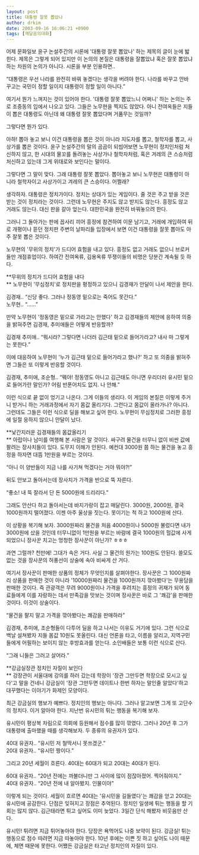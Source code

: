 ```yaml
---
layout: post
title: 대통령 잘못 뽑았나
author: drkim
date: 2003-09-16 16:06:21 +0900
tags: [깨달음의대화]
---
```

어제 문화일보 윤구 논설주간의 시론에 '대통령 잘못 뽑았나' 하는 제목의 글이 눈에 밟힌다. 제목은 그렇게 되어 있지만 이 논의의 본질은 대통령을 잘뽑았냐 혹은 잘못 뽑았냐 하는 차원의 논의가 아니다. 시론을 부분 인용하면..

“대통령은 우선 나라를 완전히 바꿔 놓겠다는 생각을 버려야 한다. 나라를 바꾸고 안바꾸고는 국민이 정할 일이지 대통령이 정할 일이 아니다.”

여기서 뭔가 느껴지는 것이 있어야 한다. '대통령 잘못 뽑았느니 어쩌니' 하는 논의는 주로 조중동의 입에서 나오고 있다. 그들은 노무현을 찍지도 않았다. 아니 전여옥들은 지들이 뽑은 대통령도 아닌데 왜 대통령 잘못 뽑았다며 거품무는 것일까?

그렇다면 뭔가 있다. 

아하! 뽑아 놓고 보니 이건 대통령을 뽑은 것이 아니라 지도자를 뽑고, 철학자를 뽑고, 사상가를 뽑은 것이다. 윤구 논설주간의 말의 곰곰이 되씹어보면 노무현이 정치인처럼 처신하지 않고, 한 시대의 물꼬를 돌려놓는 사상가나 철학자처럼, 혹은 겨레의 큰 스승처럼 처신하고 있는데 그게 위태로와 보인다는 말이다.

그렇다면 그 말이 맞다. 그래 대통령 잘못 뽑았다. 뽑아놓고 보니 노무현은 대통령이 아니라 철학자이고 사상가이고 겨레의 큰 스승이다. 어쩔래?

생각하자. 대통령은 정치가이다. 정치는 상대가 있는 게임이다. 줄 것은 주고 받을 것은 받는 것이 정치라는 것이다. 그런데 노무현은 주지도 않고 받지도 않는다. 흥정도 않고 거래도 않는다. 대신 판을 갈아 엎는다. 대한민국을 완전히 바꿔놓으려 한다. 

그러니 그 돌아가는 판에 꼽사리 끼어 흥정에 참견하여 이문 남기고, 거래에 개입하여 뒤로 개평이나 뜯던 정치판 주변의 날파리들 입장에서 보면 이건 대통령을 잘못 뽑아도 아주 잘못 뽑은 것이다. 

노무현의 '무위의 정치'가 드디어 효험을 내고 있다. 흥정도 없고 거래도 없으니 브로커들만 개점휴업이다. 하여간 전여옥류, 김용옥류 뚜쟁이들의 비명은 당분간 계속될 듯 하다. 

**무위의 정치가 드디어 효험을 내다  
** 노무현이 '무심정치'로 정치판을 평정하고 있으니 김경재가 안달이 나서 제안을 한다. 

김경재.. “신당 좋다. 그러나 정동영 밑으로는 죽어도 못간다.”  
노무현.. “......”

만약 노무현이 '정동영은 밑으로 가라고는 안했다' 하고 김경재들의 제안에 응하여 의중을 밝혀주면 김경재, 추미애들은 어떻게 반응할까?

김경재 추미애.. “뭐시라? 그렇다면 나더러 김근태 밑으로 들어가라고? 내사 마 그렇게는 못한다.”

이에 대응하여 노무현이 '누가 김근태 밑으로 들어가라고 했나?' 하고 또 의중을 밝혀주면 그들은 또 이렇게 반응할 것이다. 

김경재, 추미애, 조순형.. “뭬야! 정동영도 아니고 김근태도 아니면 우리더러 유시민 밑으로 들어가란 말인가? 어림 반푼어치도 없지. 나 안해.”

이런 식으로 끝 없이 엉기고 나온다. 그게 이들의 생리다. 이 게임의 본질은 이렇게 주거니 받거니 하는 거래과정에서 자기 몸값 올리기다. 그런다고 몸값이 올라가나? 아니다. 그런데도 그들은 이런 식으로 딜을 해보고 싶어 한다. 노무현이 무심정치로 그러한 흥정에 일절 응하지 않으니 안달이 났다. 

**낯간지러운 김경재들의 몸값올리기   
** 아랍이나 남미를 여행해 본 사람은 알 것이다. 싸구려 물건을 터무니 없이 비싼 값에 팔려는 장사치들이 있다. 도무지 이해가 안된다. 예컨대 3000원 쯤 하는 물건을 놓고 흥정을 하자면 대뜸 1만원을 부르는 것이다. 

“아니 이 양반들이 지금 나를 사기쳐 먹겠다는 거야 뭐야?!” 

뒤도 안보고 돌아서는데 장사치가 가격을 반으로 뚝 자른다. 

“좋소! 내 뚝 잘라서 단 돈 5000원에 드리리다.”

그래도 안산다 하고 돌아서는데 바지가랑이 잡고 매달린다. 3000원, 2000원, 결국 1000원까지 떨어졌다. 이젠 아주 울상을 짓는다. 못이기는 척 하고 1000원에 산다.

이 상황을 복기해 보자. 3000원짜리 물건을 처음 4000원이나 5000원 불렀다면 내가 3000원에 샀을 것인데 터무니없이 1만원을 부르는 바람에 결국 1000원의 헐값에 사게 되었으니 장사꾼 치고는 멍청한 장사꾼이 아닌가? ㅎㅎㅎ

과연 그럴까? 천만에! 그대가 속은 거다. 사실 그 물건의 원가는 100원도 안된다. 쓸모도 없는 것을 장사꾼의 허풍선이 상술에 속아 비싸게 산 거다. 

여기서 장사꾼이 판매한 상품의 정체가 무엇인지를 살펴야한다. 장사꾼은 그 1000원짜리 상품을 판매한 것이 아니라 '10000원짜리 물건을 1000원까지 깎아봤다'는 무용담을 판매한 것이다. 즉 관광객은 무려 9000원이나 가격을 후려치는 흥정의 귀재가 되어 동료들에게 이를 자랑하는 데서 만족감을 맛보는 것이며 장사꾼은 바로 그 '쾌감'을 판매한 것이다. 이것이 상술이다. 

“물건을 팔지 말고 가격을 깎아봤다는 쾌감을 판매하라”

김경재, 추미애, 조순형들이 다투어 딜을 하고 나서는 이유도 거기에 있다. 그런 식으로 백날 설쳐봤자 지들 몸값 10원도 못올린다. 대신 언론을 타고, 이름을 알리고, 지역구민들에게 어필하는 보이지 않는 후방효과를 얻는다. 소인배들은 보통 이런 식으로 산다. 

“그래 니들은 그러고 살어라.”

**강금실장관 정치인 자질이 보인다  
** 강장관이 서울대에 강의를 하러 갔는데 학장이 '장관 그만두면 학장으로 모시고 싶다'고 말을 건네니 강금실이 '장관 그만두면 데이트나 한번 하자는 말인줄 알았다'하고 대꾸했다는 이야기가 화제인 모양이다. 

최근 강금실의 행보가 예쁘다. 정치인의 행보는 아니다. 그러나 알고보면 그게 또 고단수의 정치다. 이거 알아야 한다. 지난번 유시민의 튀는 행동을 복기해 보자. 

유시민이 평상복 차림으로 의회에 등원해서 점수를 많이 깎였다. 그러나 20년 후 그가 대통령에 출마했을 때를 생각해보자. 두 종류의 유권자가 있다.

40대 유권자.. “유시민 저 철딱서니 못쓰겠군.”  
20대 유권자.. “유시민 짱이다.”

그리고 20년 세월이 흐른다. 40대는 60대가 되고 20대는 40대가 된다. 

60대 유권자.. “20년 전에는 까불더니만 그 사이에 많이 점잖아졌어. 찍어줘야지.”  
40대 유권자.. “20년 전에 내 알아봤지. 인물이야”

이렇게 되는 것이다. 세월이 흐르면 40대는 '유시민을 길들였다'는 쾌감을 얻고 20대는 유시민에 공감한다. 단점은 잊혀지고 장점은 추억된다. 정치인 일생에 튀는 행동을 할 기회는 많지 않다. 김근태라면 튀고 싶어도 이미 늦었다. 3일간 단식 해봤자 비웃음만 산다. 

유시민! 튀려면 지금 튀어놓아야 한다. 당장은 욕먹어도 나중 보약이 된다. 강금실! 튀는 행동으로 점수 따려면 지금 따놓아야 한다. 10년 후에는 이쁜 짓 하고 싶어도 나이 때문에, 체면 때문에 못한다. 어쨌든 강금실은 타고난 정치인의 자질이 있다.